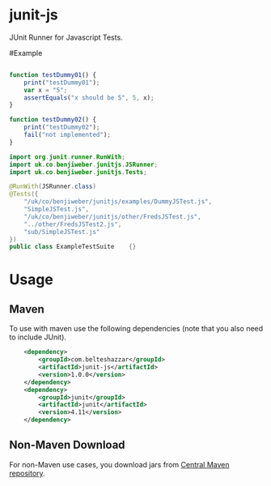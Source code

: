 junit-js
========

JUnit Runner for Javascript Tests.

#Example

```javascript

function testDummy01() {
	print("testDummy01");
	var x = "5";
	assertEquals("x should be 5", 5, x);
}

function testDummy02() {
	print("testDummy02");
	fail("not implemented");
}
```

```java
import org.junit.runner.RunWith;
import uk.co.benjiweber.junitjs.JSRunner;
import uk.co.benjiweber.junitjs.Tests;

@RunWith(JSRunner.class)
@Tests({
	"/uk/co/benjiweber/junitjs/examples/DummyJSTest.js",
	"SimpleJSTest.js",
	"/uk/co/benjiweber/junitjs/other/FredsJSTest.js",
	"../other/FredsJSTest2.js",
	"sub/SimpleJSTest.js"
})
public class ExampleTestSuite	 {}
```

# Usage

## Maven

To use with maven use the following dependencies (note that you also need to include JUnit).

```xml
  	<dependency>
  		<groupId>com.belteshazzar</groupId>
  		<artifactId>junit-js</artifactId>
  		<version>1.0.0</version>
  	</dependency>
  	<dependency>
  		<groupId>junit</groupId>
  		<artifactId>junit</artifactId>
  		<version>4.11</version>
  	</dependency>
```

## Non-Maven Download

For non-Maven use cases, you download jars from [Central Maven repository](http://repo1.maven.org/maven2/com/belteshazzar/junit-js/1.0.0/junit-js-1.0.0.jar).
